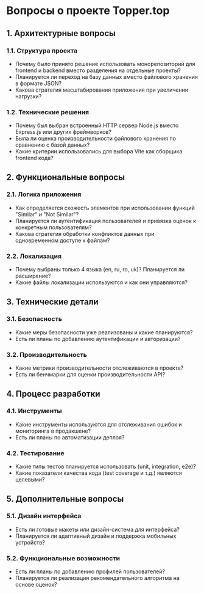 # Вопросы о проекте Topper.top

## 1. Архитектурные вопросы

### 1.1. Структура проекта

- Почему было принято решение использовать монорепозиторий для frontend и backend вместо разделения на отдельные проекты?
- Планируется ли переход на базу данных вместо файлового хранения в формате JSON?
- Какова стратегия масштабирования приложения при увеличении нагрузки?

### 1.2. Технические решения

- Почему был выбран встроенный HTTP сервер Node.js вместо Express.js или других фреймворков?
- Была ли оценка производительности файлового хранения по сравнению с базой данных?
- Какие критерии использовались для выбора Vite как сборщика frontend кода?

## 2. Функциональные вопросы

### 2.1. Логика приложения

- Как определяется схожесть элементов при использовании функций "Similar" и "Not Similar"?
- Планируется ли аутентификация пользователей и привязка оценок к конкретным пользователям?
- Какова стратегия обработки конфликтов данных при одновременном доступе к файлам?

### 2.2. Локализация

- Почему выбраны только 4 языка (en, ru, ro, uk)? Планируется ли расширение?
- Какие файлы локализации используются и как они управляются?

## 3. Технические детали

### 3.1. Безопасность

- Какие меры безопасности уже реализованы и какие планируются?
- Есть ли планы по добавлению аутентификации и авторизации?

### 3.2. Производительность

- Какие метрики производительности отслеживаются в проекте?
- Есть ли бенчмарки для оценки производительности API?

## 4. Процесс разработки

### 4.1. Инструменты

- Какие инструменты используются для отслеживания ошибок и мониторинга в продакшене?
- Есть ли планы по автоматизации деплоя?

### 4.2. Тестирование

- Какие типы тестов планируется использовать (unit, integration, e2e)?
- Какие показатели качества кода (test coverage и т.д.) являются целевыми?

## 5. Дополнительные вопросы

### 5.1. Дизайн интерфейса

- Есть ли готовые макеты или дизайн-система для интерфейса?
- Планируется ли адаптивный дизайн и поддержка мобильных устройств?

### 5.2. Функциональные возможности

- Есть ли планы по добавлению профилей пользователей?
- Планируется ли реализация рекомендательного алгоритма на основе оценок?
